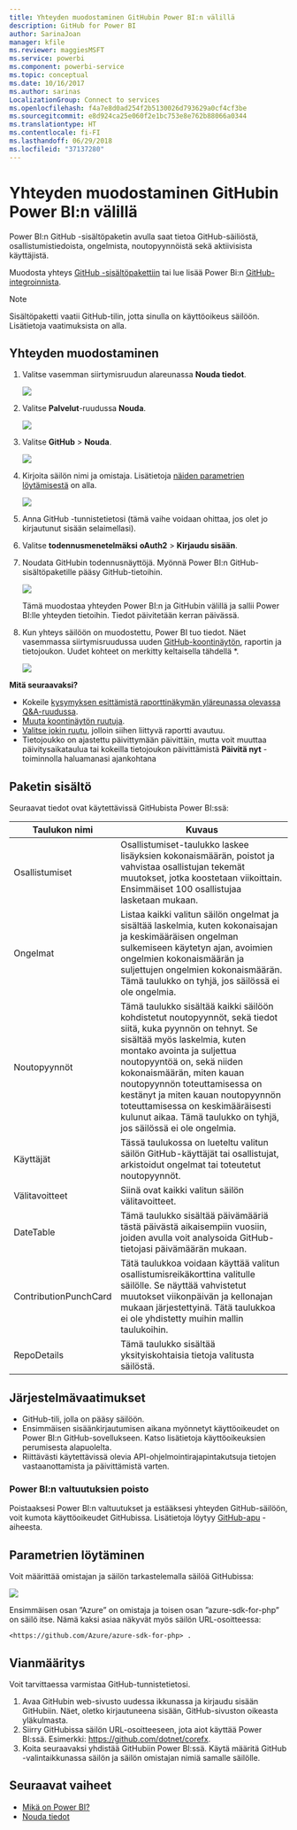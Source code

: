 ```yaml
---
title: Yhteyden muodostaminen GitHubin Power BI:n välillä
description: GitHub for Power BI
author: SarinaJoan
manager: kfile
ms.reviewer: maggiesMSFT
ms.service: powerbi
ms.component: powerbi-service
ms.topic: conceptual
ms.date: 10/16/2017
ms.author: sarinas
LocalizationGroup: Connect to services
ms.openlocfilehash: f4a7e8d0ad254f2b5130026d793629a0cf4cf3be
ms.sourcegitcommit: e8d924ca25e060f2e1bc753e8e762b88066a0344
ms.translationtype: HT
ms.contentlocale: fi-FI
ms.lasthandoff: 06/29/2018
ms.locfileid: "37137280"
---
```

# <a name="connect-to-github-with-power-bi"></a>Yhteyden muodostaminen GitHubin Power BI:n välillä
Power BI:n GitHub -sisältöpaketin avulla saat tietoa GitHub-säiliöstä, osallistumistiedoista, ongelmista, noutopyynnöistä sekä aktiivisista käyttäjistä.

Muodosta yhteys [GitHub -sisältöpakettiin](https://app.powerbi.com/getdata/services/github) tai lue lisää Power Bi:n [GitHub-integroinnista](https://powerbi.microsoft.com/integrations/github).

>[!NOTE]
>Sisältöpaketti vaatii GitHub-tilin, jotta sinulla on käyttöoikeus säilöön. Lisätietoja vaatimuksista on alla.

## <a name="how-to-connect"></a>Yhteyden muodostaminen
1. Valitse vasemman siirtymisruudun alareunassa **Nouda tiedot**.
   
   ![](media/service-connect-to-github/pbi_getdata.png) 
2. Valitse **Palvelut**-ruudussa **Nouda**.
   
   ![](media/service-connect-to-github/pbi_get_services.png) 
3. Valitse **GitHub** \> **Nouda**.
   
   ![](media/service-connect-to-github/github.png)
4. Kirjoita säilön nimi ja omistaja. Lisätietoja [näiden parametrien löytämisestä](#FindingParams) on alla.
   
   ![](media/service-connect-to-github/pbi_github1.png)
5. Anna GitHub -tunnistetietosi (tämä vaihe voidaan ohittaa, jos olet jo kirjautunut sisään selaimellasi). 
6. Valitse **todennusmenetelmäksi** **oAuth2** \> **Kirjaudu sisään**. 
7. Noudata GitHubin todennusnäyttöjä. Myönnä Power BI:n GitHub-sisältöpaketille pääsy GitHub-tietoihin.
   
   ![](media/service-connect-to-github/github_authorize.png)
   
   Tämä muodostaa yhteyden Power BI:n ja GitHubin välillä ja sallii Power BI:lle yhteyden tietoihin.  Tiedot päivitetään kerran päivässä.
8. Kun yhteys säilöön on muodostettu, Power BI tuo tiedot. Näet vasemmassa siirtymisruudussa uuden [GitHub-koontinäytön](https://powerbi.microsoft.com/integrations/github), raportin ja tietojoukon. Uudet kohteet on merkitty keltaisella tähdellä \*.
   
   ![](media/service-connect-to-github/pbi_githubdash.png)

**Mitä seuraavaksi?**

* Kokeile [kysymyksen esittämistä raporttinäkymän yläreunassa olevassa Q&A-ruudussa](power-bi-q-and-a.md).
* [Muuta koontinäytön ruutuja](service-dashboard-edit-tile.md).
* [Valitse jokin ruutu](service-dashboard-tiles.md), jolloin siihen liittyvä raportti avautuu.
* Tietojoukko on ajastettu päivittymään päivittäin, mutta voit muuttaa päivitysaikataulua tai kokeilla tietojoukon päivittämistä **Päivitä nyt** -toiminnolla haluamanasi ajankohtana

## <a name="whats-included"></a>Paketin sisältö
Seuraavat tiedot ovat käytettävissä GitHubista Power BI:ssä:     

| Taulukon nimi | Kuvaus |
| --- | --- |
| Osallistumiset |Osallistumiset-taulukko laskee lisäyksien kokonaismäärän, poistot ja vahvistaa osallistujan tekemät muutokset, jotka koostetaan viikoittain. Ensimmäiset 100 osallistujaa lasketaan mukaan. |
| Ongelmat |Listaa kaikki valitun säilön ongelmat ja sisältää laskelmia, kuten kokonaisajan ja keskimääräisen ongelman sulkemiseen käytetyn ajan, avoimien ongelmien kokonaismäärän ja suljettujen ongelmien kokonaismäärän. Tämä taulukko on tyhjä, jos säilössä ei ole ongelmia. |
| Noutopyynnöt |Tämä taulukko sisältää kaikki säilöön kohdistetut noutopyynnöt, sekä tiedot siitä, kuka pyynnön on tehnyt. Se sisältää myös laskelmia, kuten montako avointa ja suljettua noutopyyntöä on, sekä niiden kokonaismäärän, miten kauan noutopyynnön toteuttamisessa on kestänyt ja miten kauan noutopyynnön toteuttamisessa on keskimääräisesti kulunut aikaa. Tämä taulukko on tyhjä, jos säilössä ei ole ongelmia. |
| Käyttäjät |Tässä taulukossa on lueteltu valitun säilön GitHub-käyttäjät tai osallistujat, arkistoidut ongelmat tai toteutetut noutopyynnöt. |
| Välitavoitteet |Siinä ovat kaikki valitun säilön välitavoitteet. |
| DateTable |Tämä taulukko sisältää päivämääriä tästä päivästä aikaisempiin vuosiin, joiden avulla voit analysoida GitHub-tietojasi päivämäärän mukaan. |
| ContributionPunchCard |Tätä taulukkoa voidaan käyttää valitun osallistumisreikäkorttina valitulle säilölle. Se näyttää vahvistetut muutokset viikonpäivän ja kellonajan mukaan järjestettyinä. Tätä taulukkoa ei ole yhdistetty muihin mallin taulukoihin. |
| RepoDetails |Tämä taulukko sisältää yksityiskohtaisia tietoja valitusta säilöstä. |

## <a name="system-requirements"></a>Järjestelmävaatimukset
* GitHub-tili, jolla on pääsy säilöön.  
* Ensimmäisen sisäänkirjautumisen aikana myönnetyt käyttöoikeudet on Power BI:n GitHub-sovellukseen. Katso lisätietoja käyttöoikeuksien perumisesta alapuolelta.  
* Riittävästi käytettävissä olevia API-ohjelmointirajapintakutsuja tietojen vastaanottamista ja päivittämistä varten.  

### <a name="de-authorize-power-bi"></a>Power BI:n valtuutuksien poisto
Poistaaksesi Power BI:n valtuutukset ja estääksesi yhteyden GitHub-säilöön, voit kumota käyttöoikeudet GitHubissa. Lisätietoja löytyy [GitHub-apu](https://help.github.com/articles/keeping-your-ssh-keys-and-application-access-tokens-safe/#reviewing-your-authorized-applications-oauth) -aiheesta.

<a name="FindingParams"></a>

## <a name="finding-parameters"></a>Parametrien löytäminen
Voit määrittää omistajan ja säilön tarkastelemalla säilöä GitHubissa:

![](media/service-connect-to-github/github_ownerrepo.png)

Ensimmäisen osan ”Azure” on omistaja ja toisen osan ”azure-sdk-for-php” on säilö itse.  Nämä kaksi asiaa näkyvät myös säilön URL-osoitteessa:

    <https://github.com/Azure/azure-sdk-for-php> .

## <a name="troubleshooting"></a>Vianmääritys
Voit tarvittaessa varmistaa GitHub-tunnistetietosi.  

1. Avaa GitHubin web-sivusto uudessa ikkunassa ja kirjaudu sisään GitHubiin. Näet, oletko kirjautuneena sisään, GitHub-sivuston oikeasta yläkulmasta.    
2. Siirry GitHubissa säilön URL-osoitteeseen, jota aiot käyttää Power BI:ssä. Esimerkki: https://github.com/dotnet/corefx.  
3. Koita seuraavaksi yhdistää GitHubiin Power BI:ssä. Käytä määritä GitHub -valintaikkunassa säilön ja säilön omistajan nimiä samalle säilölle.  

## <a name="next-steps"></a>Seuraavat vaiheet
* [Mikä on Power BI?](power-bi-overview.md)
* [Nouda tiedot](service-get-data.md)
